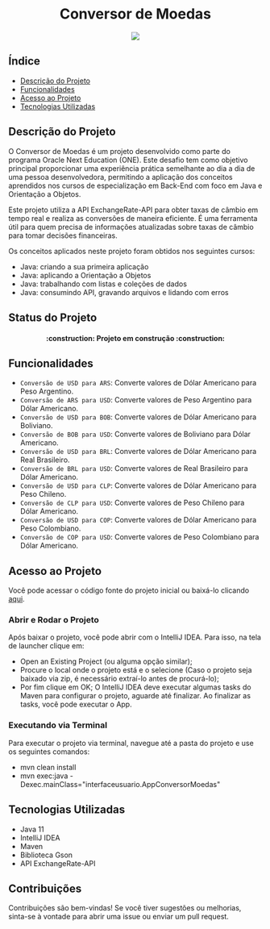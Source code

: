 <h1 align="center">Conversor de Moedas</h1>
<p align="center">
<img src="http://img.shields.io/static/v1?label=STATUS&message=EM%20DESENVOLVIMENTO&color=GREEN&style=for-the-badge"/>
</p>

## Índice
* [Descrição do Projeto](#descrição-do-projeto)
* [Funcionalidades](#funcionalidades)
* [Acesso ao Projeto](#acesso-ao-projeto)
* [Tecnologias Utilizadas](#tecnologias-utilizadas)
## Descrição do Projeto

O Conversor de Moedas é um projeto desenvolvido como parte do programa Oracle Next Education (ONE). Este desafio tem como objetivo principal proporcionar uma experiência prática semelhante ao dia a dia de uma pessoa desenvolvedora, permitindo a aplicação dos conceitos aprendidos nos cursos de especialização em Back-End com foco em Java e Orientação a Objetos.

Este projeto utiliza a API ExchangeRate-API para obter taxas de câmbio em tempo real e realiza as conversões de maneira eficiente. É uma ferramenta útil para quem precisa de informações atualizadas sobre taxas de câmbio para tomar decisões financeiras.

Os conceitos aplicados neste projeto foram obtidos nos seguintes cursos:

- Java: criando a sua primeira aplicação
- Java: aplicando a Orientação a Objetos
- Java: trabalhando com listas e coleções de dados
- Java: consumindo API, gravando arquivos e lidando com erros

## Status do Projeto

<h4 align="center"> 
    :construction:  Projeto em construção  :construction:
</h4>

## Funcionalidades

- `Conversão de USD para ARS`: Converte valores de Dólar Americano para Peso Argentino.
- `Conversão de ARS para USD`: Converte valores de Peso Argentino para Dólar Americano.
- `Conversão de USD para BOB`: Converte valores de Dólar Americano para Boliviano.
- `Conversão de BOB para USD`: Converte valores de Boliviano para Dólar Americano.
- `Conversão de USD para BRL`: Converte valores de Dólar Americano para Real Brasileiro.
- `Conversão de BRL para USD`: Converte valores de Real Brasileiro para Dólar Americano.
- `Conversão de USD para CLP`: Converte valores de Dólar Americano para Peso Chileno.
- `Conversão de CLP para USD`: Converte valores de Peso Chileno para Dólar Americano.
- `Conversão de USD para COP`: Converte valores de Dólar Americano para Peso Colombiano.
- `Conversão de COP para USD`: Converte valores de Peso Colombiano para Dólar Americano.

## Acesso ao Projeto

Você pode acessar o código fonte do projeto inicial ou baixá-lo clicando [aqui](https://github.com/Brnddpaula/ChallengeConversorDeMoedas.git).

### Abrir e Rodar o Projeto

Após baixar o projeto, você pode abrir com o IntelliJ IDEA. Para isso, na tela de launcher clique em:
- Open an Existing Project (ou alguma opção similar);
- Procure o local onde o projeto está e o selecione (Caso o projeto seja baixado via zip, é necessário extraí-lo antes de procurá-lo);
- Por fim clique em OK;
  O IntelliJ IDEA deve executar algumas tasks do Maven para configurar o projeto, aguarde até finalizar. Ao finalizar as tasks, você pode executar o App.

### Executando via Terminal

Para executar o projeto via terminal, navegue até a pasta do projeto e use os seguintes comandos:

 - mvn clean install
 - mvn exec:java -Dexec.mainClass="interfaceusuario.AppConversorMoedas"

## Tecnologias Utilizadas
- Java 11
- IntelliJ IDEA
- Maven
- Biblioteca Gson
- API ExchangeRate-API

## Contribuições
Contribuições são bem-vindas! Se você tiver sugestões ou melhorias, sinta-se à vontade para abrir uma issue ou enviar um pull request.

